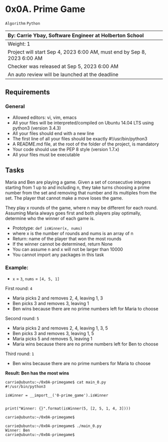 # 0x0A. Prime Game

`Algorithm` `Python`

|By: Carrie Ybay, Software Engineer at Holberton School|
|:--|
|Weight: 1|
|Project will start Sep 4, 2023 6:00 AM, must end by Sep 8, 2023 6:00 AM|
|Checker was released at Sep 5, 2023 6:00 AM|
|An auto review will be launched at the deadline|

## Requirements

### General

- Allowed editors: vi, vim, emacs
- All your files will be interpreted/compiled on Ubuntu 14.04 LTS using python3 (version 3.4.3)
- All your files should end with a new line
- The first line of all your files should be exactly #!/usr/bin/python3
- A README.md file, at the root of the folder of the project, is mandatory
- Your code should use the PEP 8 style (version 1.7.x)
- All your files must be executable

## Tasks

Maria and Ben are playing a game. Given a set of consecutive integers starting from 1 up to and including n, they take turns choosing a prime number from the set and removing that number and its multiples from the set. The player that cannot make a move loses the game.

They play x rounds of the game, where n may be different for each round. Assuming Maria always goes first and both players play optimally, determine who the winner of each game is.

- Prototype: `def isWinner(x, nums)`
- where x is the number of rounds and nums is an array of n
- Return: name of the player that won the most rounds
- If the winner cannot be determined, return None
- You can assume n and x will not be larger than 10000
- You cannot import any packages in this task

### Example:

- `x` = `3`, `nums` = `[4, 5, 1]`

First round: `4`

- Maria picks 2 and removes 2, 4, leaving 1, 3
- Ben picks 3 and removes 3, leaving 1
- Ben wins because there are no prime numbers left for Maria to choose

Second round: `5`

- Maria picks 2 and removes 2, 4, leaving 1, 3, 5
- Ben picks 3 and removes 3, leaving 1, 5
- Maria picks 5 and removes 5, leaving 1
- Maria wins because there are no prime numbers left for Ben to choose

Third round: `1`

- Ben wins because there are no prime numbers for Maria to choose

**Result: Ben has the most wins**

```python3
carrie@ubuntu:~/0x0A-primegame$ cat main_0.py
#!/usr/bin/python3

isWinner = __import__('0-prime_game').isWinner


print("Winner: {}".format(isWinner(5, [2, 5, 1, 4, 3])))

carrie@ubuntu:~/0x0A-primegame$
```

```shell
carrie@ubuntu:~/0x0A-primegame$ ./main_0.py
Winner: Ben
carrie@ubuntu:~/0x0A-primegame$
```
